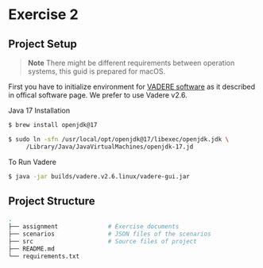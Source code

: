 # Exercise 2

## Project Setup

> **Note**
> There might be different requirements between operation systems, this guid is prepared for macOS.

First you have to initialize environment for [VADERE software](http://www.vadere.org/releases/) as it described in offical software page. We prefer to use Vadere v2.6.

Java 17 Installation
```bash
$ brew install openjdk@17

$ sudo ln -sfn /usr/local/opt/openjdk@17/libexec/openjdk.jdk \
     /Library/Java/JavaVirtualMachines/openjdk-17.jd
```

To Run Vadere

```bash
$ java -jar builds/vadere.v2.6.linux/vadere-gui.jar
```

## Project Structure

```bash
.
├── assignment              # Exercise documents
├── scenarios               # JSON files of the scenarios
├── src                     # Source files of project
├── README.md
└── requirements.txt
```